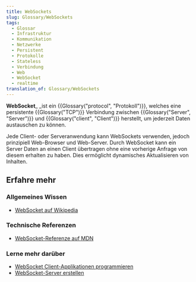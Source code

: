 ```yaml
---
title: WebSockets
slug: Glossary/WebSockets
tags:
  - Glossar
  - Infrastruktur
  - Kommunikation
  - Netzwerke
  - Persistent
  - Protokolle
  - Stateless
  - Verbindung
  - Web
  - WebSocket
  - realtime
translation_of: Glossary/WebSockets
---
```

**WebSocket**\_ \_ist ein {{Glossary("protocol", "Protokoll")}}, welches eine persistente {{Glossary("TCP")}} Verbindung zwischen {{Glossary("Server", "Server")}} und {{Glossary("client", "Client")}} herstellt, um jederzeit Daten austauschen zu können.

Jede Client- oder Serveranwendung kann WebSockets verwenden, jedoch prinzipiell Web-Browser und Web-Server. Durch WebSocket kann ein Server Daten an einen Client übertragen ohne eine vorherige Anfrage von diesem erhalten zu haben. Dies ermöglicht dynamisches Aktualisieren von Inhalten.

## Erfahre mehr

### Allgemeines Wissen

- [WebSocket auf Wikipedia](http://de.wikipedia.org/wiki/WebSocket)

### Technische Referenzen

- [WebSocket-Referenze auf MDN](/de/docs/Web/API/WebSocket)

### Lerne mehr darüber

- [WebSocket Client-Applikationen programmieren](/de/docs/WebSockets/Writing_WebSocket_client_applications)
- [WebSocket-Server erstellen](/de/docs/WebSockets/Writing_WebSocket_servers)

